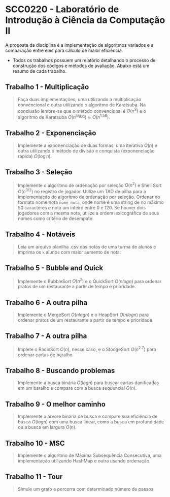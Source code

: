 # SCC0220 - Laboratório de Introdução à Ciência da Computação II
A proposta da disciplina é a implementação de algoritmos variados e a comparação entre eles para cálculo de maior eficiência.
- Todos os trabalhos possuem um relatório detalhando o processo de construção dos códigos e métodos de avaliação. Abaixo está um resumo de cada trabalho.

## Trabalho 1 - Multiplicação
> Faça duas implementações, uma utilizando a multiplicação convencional e outra utilizando o algoritmo de Karatsuba. Na conclusão lembre-se que o método convencional é $O(n^{2})$ e o algoritmo de Karatsuba $O(n^{log_23}) \approx O(n^{1.58}).$

## Trabalho 2 - Exponenciação
> Implemente a exponenciação de duas formas: uma iterativa $O(n)$ e outra utilizando o método de divisão e conquista (exponenciação rápida) $O(\log n)$.

## Trabalho 3 - Seleção
> Implemente o algoritmo de ordenação por seleção $O(n^{2})$ e Shell Sort $O(n^{3/2})$ no registro de jogador. Utilize um TAD de pilha para a implementação do algoritmo de ordenação por seleção. Ordenar no formato nome nota `nome nota`, onde nome é uma string de no máximo 50 caracteres e nota um inteiro entre 0 e 120. Se houver dois jogadores com a mesma nota, utilize a ordem lexicográfica de seus nomes como critério de desempate.

## Trabalho 4 - Notáveis
> Leia um arquivo planilha .csv das notas de uma turma de alunos e imprima os `k` alunos com maior aumento de nota.

## Trabalho 5 - Bubble and Quick
> Implemente o BubbleSort $O(n^{2})$ e o QuickSort $O(n log n)$ para ordenar pratos de um restaurante a partir de tempo e prioridade.

## Trabalho 6 - A outra pilha
> Implemente o MergeSort $O(n log n)$ e o HeapSort $O(n log n)$ para ordenar pratos de um restaurante a partir de tempo e prioridade.

## Trabalho 7 - A outra pilha
> Implete o RadixSort $O(n)$, nesse caso, e o StoogeSort $O(n^{2.7})$ para ordenar cartas de baralho.

## Trabalho 8 - Buscando problemas
> Implemente a busca binária $O(log n)$ para buscar cartas danificadas em um baralho e compare com a busca sequencial $O(n)$.

## Trabalho 9 - O melhor caminho
> Implemente a árvore binária de busca e compare sua eficiência de busca $O(log n)$ com uma busca linear, como a busca em profundidade ou a busca em largura $O(n)$.

## Trabalho 10 - MSC
> Implemente o algoritmo de Máxima Subsequência Consecutiva, uma implementação utilizando HashMap e outra usando ordenação.

## Trabalho 11 - Tour
> Simule um grafo e percorra com determinado número de passos.
